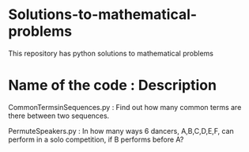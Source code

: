 # Solutions-to-mathematical-problems
This repository has python solutions to mathematical problems

# Name of the code : Description

CommonTermsinSequences.py : Find out how many common terms are there between two sequences.

PermuteSpeakers.py        : In how many ways 6 dancers, A,B,C,D,E,F, can perform in a solo competition, if B performs before A?
